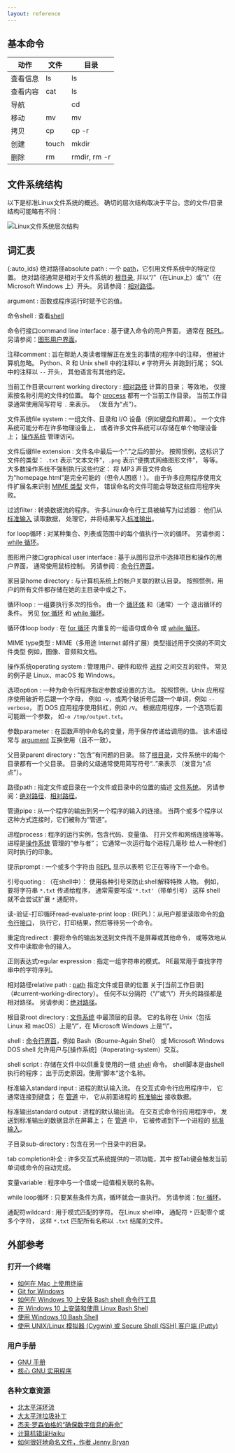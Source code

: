 ```yaml
---
layout: reference
---
```


## 基本命令

| 动作         | 文件  | 目录          |
|-------------|-------|--------------|
| 查看信息     | ls    | ls           |
| 查看内容     | cat   | ls           |
| 导航        |       | cd           |
| 移动        | mv    | mv           |
| 拷贝        | cp    | cp -r        |
| 创建        | touch | mkdir        |
| 删除        | rm    | rmdir, rm -r |

## 文件系统结构

以下是标准Linux文件系统的概述。
确切的层次结构取决于平台。您的文件/目录结构可能略有不同：

![Linux文件系统层次结构](fig/standard-filesystem-hierarchy.svg)

## 词汇表

{:auto_ids}
绝对路径absolute path
:   一个 [path](#path)，它引用文件系统中的特定位置。
    绝对路径通常是相对于文件系统的
    [根目录](#root-directory),
    并以“/”（在Linux上）或“\\”（在 Microsoft Windows 上）开头。
    另请参阅：[相对路径](#relative-path)。

argument
:   函数或程序运行时赋予它的值。

命令shell
:   查看[shell](#shell)

命令行接口command line interface
:   基于键入命令的用户界面，
    通常在 [REPL](#read-evaluate-print-loop)。
    另请参阅：[图形用户界面](#graphical-user-interface)。

注释comment
:   旨在帮助人类读者理解正在发生的事情的程序中的注释，
    但被计算机忽略。
    Python、R 和 Unix shell 中的注释以 `#` 字符开头
    并跑到行尾；
    SQL 中的注释以 `--` 开头，
    其他语言有其他约定。


当前工作目录current working directory
:   [相对路径](#relative-path) 计算的目录；
    等效地，
    仅搜索按名称引用的文件的位置。
    每个 [process](#process) 都有一个当前工作目录。
    当前工作目录通常使用简写符号 `.` 来表示。
    （发音为“点”）。

文件系统file system
:   一组文件、目录和 I/O 设备（例如键盘和屏幕）。
    一个文件系统可能分布在许多物理设备上，
    或者许多文件系统可以存储在单个物理设备上；
    [操作系统](#operating-system) 管理访问。

文件后缀file extension
:   文件名中最后一个“.”之后的部分。
    按照惯例，这标识了文件的类型：
    `.txt` 表示“文本文件”，`.png` 表示“便携式网络图形文件”，
    等等。 大多数操作系统不强制执行这些约定：
    将 MP3 声音文件命名为“homepage.html”是完全可能的（但令人困惑！）。
    由于许多应用程序使用文件扩展名来识别
    [MIME 类型](#mime-type) 文件，
    错误命名的文件可能会导致这些应用程序失败。

过滤filter
:   转换数据流的程序。
    许多Linux命令行工具被编写为过滤器：
    他们从 [标准输入](#standard-input) 读取数据，
    处理它，并将结果写入[标准输出](#standard-output)。

for loop循环
:   对某种集合、列表或范围中的每个值执行一次的循环。
    另请参阅：[while 循环](#while-loop)。

图形用户接口graphical user interface
:   基于从图形显示中选择项目和操作的用户界面，
    通常使用鼠标控制。
    另请参阅：[命令行界面](#command-line-interface)。

家目录home directory
:   与计算机系统上的帐户关联的默认目录。
    按照惯例，用户的所有文件都存储在她的主目录中或之下。

循环loop
:   一组要执行多次的指令。
    由一个 [循环体](#loop-body) 和（通常）一个
    退出循环的条件。 另见 [for 循环](#for-loop) 和 [while 循环](#while-loop)。

循环体loop body
:   在 [for 循环](#for-loop) 内重复的一组语句或命令
    或 [while 循环](#while-loop)。

MIME type类型
:   MIME（多用途 Internet 邮件扩展）类型描述用于交换的不同文件类型
    例如，图像、音频和文档。

操作系统operating system
:   管理用户、硬件和软件 [进程](#process) 之间交互的软件。
    常见的例子是 Linux、macOS 和 Windows。

选项option
:   一种为命令行程序指定参数或设置的方法。
    按照惯例，Unix 应用程序使用破折号后跟一个字母，
    例如 `-v`，或两个破折号后跟一个单词，例如 `--verbose`，
    而 DOS 应用程序使用斜杠，例如 `/V`。
    根据应用程序，一个选项后面可能跟一个参数，
    如`-o /tmp/output.txt`。

参数parameter
:   在函数声明中命名的变量，用于保存传递给调用的值。
    该术语经常与 [argument](#argument) 互换使用（且不一致）。

父目录parent directory
:   “包含”有问题的目录。
    除了[根目录](#root-directory)，文件系统中的每个目录都有一个父目录。
    目录的父级通常使用简写符号“..”来表示
    （发音为“点点”）。

路径path
:   指定文件或目录在一个文件或目录中的位置的描述
    [文件系统](#file-system)。
    另请参阅：[绝对路径](#absolute-path)、[相对路径](#relative-path)。

管道pipe
:   从一个程序的输出到另一个程序的输入的连接。
    当两个或多个程序以这种方式连接时，它们被称为“管道”。

进程process
:   程序的运行实例，包含代码、变量值、
    打开文件和网络连接等等。
    进程是[操作系统](#operating-system) 管理的“参与者”；
    它通常一次运行每个进程几毫秒
    给人一种他们同时执行的印象。

提示prompt
:   一个或多个字符由 [REPL](#read-evaluate-print-loop) 显示以表明
    它正在等待下一个命令。

引号quoting
:   （在shell中）：
     使用各种引号来防止shell解释特殊
     人物。
     例如，要将字符串 `*.txt` 传递给程序，
     通常需要写成`'*.txt'`（带单引号）
     这样 shell 就不会尝试扩展 `*` 通配符。

读-验证-打印循环read-evaluate-print loop
:   (REPL)：从用户那里读取命令的[命令行接口](#命-令-行-接-口)，
    执行它，打印结果，然后等待另一个命令。

重定向redirect
:   要将命令的输出发送到文件而不是屏幕或其他命令，
    或等效地从文件中读取命令的输入。

正则表达式regular expression
:   指定一组字符串的模式。
    RE最常用于查找字符串中的字符序列。

相对路径relative path
:   [path](#path) 指定文件或目录的位置
    关于[当前工作目录]（#current-working-directory）。
    任何不以分隔符（“/”或“\\”）开头的路径都是相对路径。
    另请参阅：[绝对路径](#absolute-path)。

根目录root directory
:   [文件系统](#file-system) 中最顶层的目录。
    它的名称在 Unix（包括 Linux 和 macOS）上是“/”，在 Microsoft Windows 上是“\\”。

shell
:   [命令行界面](#cli)，例如 Bash（Bourne-Again Shell）
    或 Microsoft Windows DOS shell
    允许用户与[操作系统]（#operating-system）交互。

shell script
:   存储在文件中以供重复使用的一组 [shell](#shell) 命令。
    shell脚本是由shell执行的程序；
    出于历史原因，使用“脚本”这个名称。

标准输入standard input
:   进程的默认输入流。
    在交互式命令行应用程序中，
    它通常连接到键盘；
    在 [管道](#pipe) 中，
    它从前面进程的 [标准输出](#standard-output) 接收数据。

标准输出standard output
:   进程的默认输出流。
    在交互式命令行应用程序中，
    发送到标准输出的数据显示在屏幕上；
    在 [管道](#pipe) 中，
    它被传递到下一个进程的 [标准输入](#standard-input)。

子目录sub-directory
:   包含在另一个目录中的目录。

tab completion补全
:   许多交互式系统提供的一项功能，其中
    按Tab键会触发当前单词或命令的自动完成。

变量variable
:   程序中与一个值或一组值相关联的名称。

while loop循环
:   只要某些条件为真，循环就会一直执行。
    另请参阅：[for 循环](#for-loop)。

通配符wildcard
:   用于模式匹配的字符。
    在Linux shell中，
    通配符 `*` 匹配零个或多个字符，
    这样 `*.txt` 匹配所有名称以 `.txt` 结尾的文件。

## 外部参考

### 打开一个终端
* [如何在 Mac 上使用终端](http://www.macworld.co.uk/feature/mac-software/how-use-terminal-on-mac-3608274/)
* [Git for Windows](https://git-for-windows.github.io/)
* [如何在 Windows 10 上安装 Bash shell 命令行工具](https://www.windowscentral.com/how-install-bash-shell-command-line-windows-10)
* [在 Windows 10 上安装和使用 Linux Bash Shell](https://www.howtogeek.com/249966/how-to-install-and-use-the-linux-bash-shell-on-windows-10/ )
* [使用 Windows 10 Bash Shell](https://www.howtogeek.com/265900/everything-you-can-do-with-windows-10s-new-bash-shell/)
* [使用 UNIX/Linux 模拟器 (Cygwin) 或 Secure Shell (SSH) 客户端 (Putty)](http://faculty.smu.edu/reynolds/unixtut/windows.html)

### 用户手册
* [GNU 手册](http://www.gnu.org/manual/manual.html)
* [核心 GNU 实用程序](http://www.gnu.org/software/coreutils/manual/coreutils.html)

### 各种文章资源
* [北太平洋环流](http://en.wikipedia.org/wiki/North_Pacific_Gyre)
* [大太平洋垃圾补丁](http://en.wikipedia.org/wiki/Great_Pacific_Garbage_Patch)
* [杰夫·罗森伯格的“确保数字信息的寿命”](http://www.clir.org/pubs/archives/ensuring.pdf)
* [计算机错误Haiku](http://wiki.c2.com/?ComputerErrorHaiku)
* [如何很好地命名文件，作者 Jenny Bryan](https://speakerdeck.com/jennybc/how-to-name-files)
